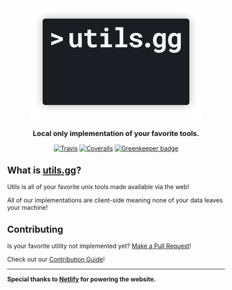 <div align="center">
  <a href="https://utils.gg">
    <img height="260px" src="./images/banner.png">
  </a>
</div>

<h3 align="center">
	Local only implementation of your favorite tools.
</h3>

<div align="center">
  
  [![Travis][travis-ci-image]][travis-ci-url]
  [![Coveralls][coveralls-image]][coveralls-url]
  [![Greenkeeper badge][greenkeeper-image]][greenkeeper-url]
  
</div>

## What is [utils.gg](https://utils.gg)?

Utils is all of your favorite unix tools made available via the web!

All of our implementations are client-side meaning none of your data leaves your machine!

## Contributing

Is your favorite utility not implemented yet? [Make a Pull Request](http://makeapullrequest.com)!

Check out our [Contribution Guide](CONTRIBUTING.md)!

---

**Special thanks to [Netlify](https://www.netlify.com/) for powering the website.**

[travis-ci-image]: https://img.shields.io/travis/com/salte-io/utils/master.svg?style=flat
[travis-ci-url]: https://travis-ci.com/salte-io/utils

[coveralls-image]: https://img.shields.io/coveralls/salte-io/utils/master.svg
[coveralls-url]: https://coveralls.io/github/salte-io/utils?branch=master

[greenkeeper-image]: https://badges.greenkeeper.io/salte-io/utils.svg
[greenkeeper-url]: https://greenkeeper.io
